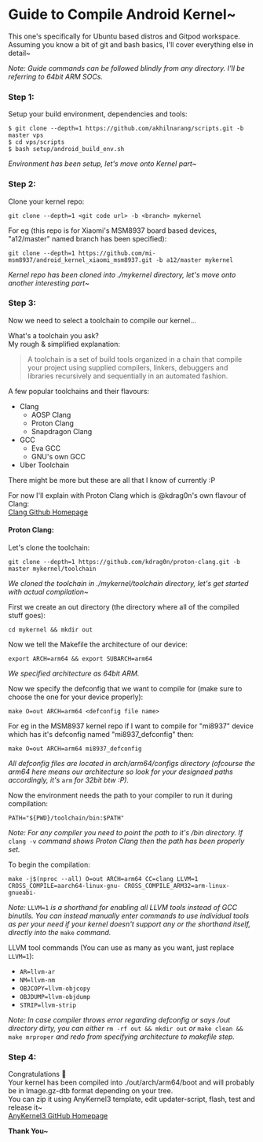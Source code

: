 # Guide to Compile Android Kernel~
This one's specifically for Ubuntu based distros and Gitpod workspace.  
Assuming you know a bit of git and bash basics, I'll cover everything else in detail~  

_Note: Guide commands can be followed blindly from any directory. I'll be referring to 64bit ARM SOCs._
### Step 1:
Setup your build environment, dependencies and tools:
```
$ git clone --depth=1 https://github.com/akhilnarang/scripts.git -b master vps
$ cd vps/scripts
$ bash setup/android_build_env.sh
```
_Environment has been setup, let's move onto Kernel part~_
### Step 2:
Clone your kernel repo:
```
git clone --depth=1 <git code url> -b <branch> mykernel
```
For eg (this repo is for Xiaomi's MSM8937 board based devices, "a12/master" named branch has been specified):
```
git clone --depth=1 https://github.com/mi-msm8937/android_kernel_xiaomi_msm8937.git -b a12/master mykernel
```
_Kernel repo has been cloned into ./mykernel directory, let's move onto another interesting part~_
### Step 3:
Now we need to select a toolchain to compile our kernel...  

What's a toolchain you ask?  
My rough & simplified explanation:
> A toolchain is a set of build tools organized in a chain that compile your project using supplied compilers, linkers, debuggers and libraries recursively and sequentially in an automated fashion.  

A few popular toolchains and their flavours:
  - Clang 
    - AOSP Clang
    - Proton Clang
    - Snapdragon Clang
  - GCC
    - Eva GCC
    - GNU's own GCC
  - Uber Toolchain   

There might be more but these are all that I know of currently :P  

For now I'll explain with Proton Clang which is @kdrag0n's own flavour of Clang:  
[Clang Github Homepage](https://github.com/kdrag0n/proton-clang)  
#### Proton Clang:
Let's clone the toolchain:
```
git clone --depth=1 https://github.com/kdrag0n/proton-clang.git -b master mykernel/toolchain
```
_We cloned the toolchain in ./mykernel/toolchain directory, let's get started with actual compilation~_    
  
First we create an out directory (the directory where all of the compiled stuff goes):
```
cd mykernel && mkdir out
```
Now we tell the Makefile the architecture of our device:
```
export ARCH=arm64 && export SUBARCH=arm64
```
_We specified architecture as 64bit ARM._    
  
Now we specify the defconfig that we want to compile for (make sure to choose the one for your device properly):
```
make O=out ARCH=arm64 <defconfig file name>
```
For eg in the MSM8937 kernel repo if I want to compile for "mi8937" device which has it's defconfig named "mi8937_defconfig" then:
```
make O=out ARCH=arm64 mi8937_defconfig
```
_All defconfig files are located in arch/arm64/configs directory (ofcourse the arm64 here means our architecture so look for your designaed paths accordingly, it's_ `arm` _for 32bit btw :P)._    
  
Now the environment needs the path to your compiler to run it during compilation:
```
PATH="${PWD}/toolchain/bin:$PATH"
```
_Note: For any compiler you need to point the path to it's /bin directory. If_ `clang -v` _command shows Proton Clang then the path has been properly set._  

To begin the compilation:
```
make -j$(nproc --all) O=out ARCH=arm64 CC=clang LLVM=1 CROSS_COMPILE=aarch64-linux-gnu- CROSS_COMPILE_ARM32=arm-linux-gnueabi-
```
_Note:_ `LLVM=1` _is a shorthand for enabling all LLVM tools instead of GCC binutils. You can instead manually enter commands to use individual tools as per your need if your kernel doesn't support any or the shorthand itself, directly into the_ `make` _command._  

LLVM tool commands (You can use as many as you want, just replace `LLVM=1`):
- `AR=llvm-ar`  
- `NM=llvm-nm`  
- `OBJCOPY=llvm-objcopy`  
- `OBJDUMP=llvm-objdump`  
- `STRIP=llvm-strip`  

_Note: In case compiler throws error regarding defconfig or says /out directory dirty, you can either_ `rm -rf out && mkdir out` _or_ `make clean && make mrproper` _and redo from specifying architecture to makefile step._  
### Step 4:
Congratulations :tada:  
Your kernel has been compiled into ./out/arch/arm64/boot and will probably be in Image.gz-dtb format depending on your tree.  
You can zip it using AnyKernel3 template, edit updater-script, flash, test and release it~  
[AnyKernel3 GitHub Homepage](https://github.com/osm0sis/AnyKernel3)

**Thank You~**
